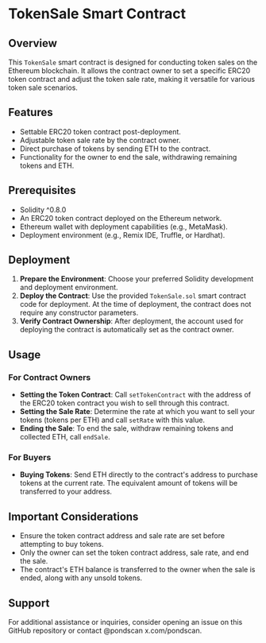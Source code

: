 # TokenSale Smart Contract

## Overview
This `TokenSale` smart contract is designed for conducting token sales on the Ethereum blockchain. It allows the contract owner to set a specific ERC20 token contract and adjust the token sale rate, making it versatile for various token sale scenarios.

## Features
- Settable ERC20 token contract post-deployment.
- Adjustable token sale rate by the contract owner.
- Direct purchase of tokens by sending ETH to the contract.
- Functionality for the owner to end the sale, withdrawing remaining tokens and ETH.

## Prerequisites
- Solidity ^0.8.0
- An ERC20 token contract deployed on the Ethereum network.
- Ethereum wallet with deployment capabilities (e.g., MetaMask).
- Deployment environment (e.g., Remix IDE, Truffle, or Hardhat).

## Deployment
1. **Prepare the Environment**: Choose your preferred Solidity development and deployment environment.
2. **Deploy the Contract**: Use the provided `TokenSale.sol` smart contract code for deployment. At the time of deployment, the contract does not require any constructor parameters.
3. **Verify Contract Ownership**: After deployment, the account used for deploying the contract is automatically set as the contract owner.

## Usage
### For Contract Owners
- **Setting the Token Contract**: Call `setTokenContract` with the address of the ERC20 token contract you wish to sell through this contract.
- **Setting the Sale Rate**: Determine the rate at which you want to sell your tokens (tokens per ETH) and call `setRate` with this value.
- **Ending the Sale**: To end the sale, withdraw remaining tokens and collected ETH, call `endSale`.

### For Buyers
- **Buying Tokens**: Send ETH directly to the contract's address to purchase tokens at the current rate. The equivalent amount of tokens will be transferred to your address.

## Important Considerations
- Ensure the token contract address and sale rate are set before attempting to buy tokens.
- Only the owner can set the token contract address, sale rate, and end the sale.
- The contract's ETH balance is transferred to the owner when the sale is ended, along with any unsold tokens.

## Support
For additional assistance or inquiries, consider opening an issue on this GitHub repository or contact @pondscan x.com/pondscan.

